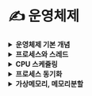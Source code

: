 # ✍ 운영체제
<details>
  <summary><b>운영체제 기본 개념</b></summary>

- [운영체제란?](운영체제란.md)
- [인터럽트](인터럽트.md)
- [시스템콜](커널.md)
- [동기 I/O, 비동기 I/O](동기비동기IO.md)
</details>
<details>
  <summary><b>프로세스와 스레드</b></summary>

- [멀티 프로세스](운영체제란.md)
- [멀티 스레드](인터럽트.md)
- [Context Switching](컨텍스트스위칭.md)
- [PCB](PCB.md)
</details>
<details>
  <summary><b>CPU 스케줄링</b></summary>

- [기아상태](기아상태.md)
- [스케줄러의 종류](스케줄러의종류.md)
- [CPU 스케줄링 - 선점, 비선점](CPU스케줄링.md)
- [FCFS, SJF, SRTF](CPU스케줄링.md)
- [멀티레벨 피드백큐](CPU스케줄링.md)
</details>
<details>
  <summary><b>프로세스 동기화</b></summary>

- [데드락](운영체제란.md)
- [병행성과 병렬성](인터럽트.md)
- [Race Condition](커널.md)
- [세마포어](동기비동기IO.md)
- [뮤텍스](동기비동기IO.md)
- [모니터](동기비동기IO.md)
</details>

<details>
  <summary><b>가상메모리, 메모리분할</b></summary>

- [메모리배치 기법](운영체제란.md)
- [페이징](인터럽트.md)
- [세그멘테이션](커널.md)
- [페이지 교체 알고리즘](동기비동기IO.md)
- [쓰레싱](동기비동기IO.md)
</details>







